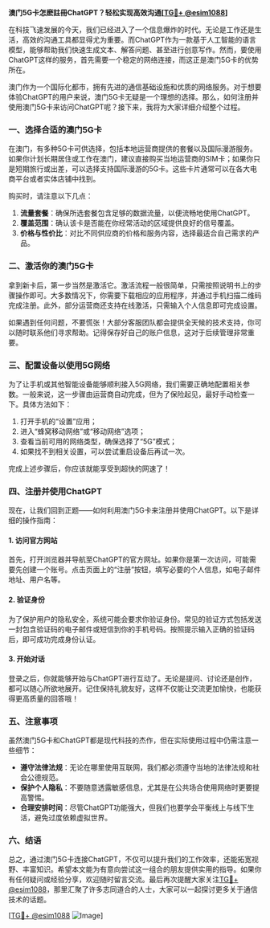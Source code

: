 **澳门5G卡怎麽註冊ChatGPT？轻松实现高效沟通[[TG💪+ @esim1088](https://t.me/s/esim1088)]**

在科技飞速发展的今天，我们已经进入了一个信息爆炸的时代。无论是工作还是生活，高效的沟通工具都显得尤为重要。而ChatGPT作为一款基于人工智能的语言模型，能够帮助我们快速生成文本、解答问题、甚至进行创意写作。然而，要使用ChatGPT这样的服务，首先需要一个稳定的网络连接，而这正是澳门5G卡的优势所在。

澳门作为一个国际化都市，拥有先进的通信基础设施和优质的网络服务。对于想要体验ChatGPT的用户来说，澳门5G卡无疑是一个理想的选择。那么，如何注册并使用澳门5G卡来访问ChatGPT呢？接下来，我将为大家详细介绍整个过程。

### 一、选择合适的澳门5G卡

在澳门，有多种5G卡可供选择，包括本地运营商提供的套餐以及国际漫游服务。如果你计划长期居住或工作在澳门，建议直接购买当地运营商的SIM卡；如果你只是短期旅行或出差，可以选择支持国际漫游的5G卡。这些卡片通常可以在各大电商平台或者实体店铺中找到。

购买时，请注意以下几点：

1. **流量套餐**：确保所选套餐包含足够的数据流量，以便流畅地使用ChatGPT。
2. **覆盖范围**：确认该卡是否能在你经常活动的区域提供良好的信号覆盖。
3. **价格与性价比**：对比不同供应商的价格和服务内容，选择最适合自己需求的产品。

### 二、激活你的澳门5G卡

拿到新卡后，第一步当然是激活它。激活流程一般很简单，只需按照说明书上的步骤操作即可。大多数情况下，你需要下载相应的应用程序，并通过手机扫描二维码完成注册。此外，部分运营商还支持在线激活，只需输入个人信息即可完成设置。

如果遇到任何问题，不要慌张！大部分客服团队都会提供全天候的技术支持，你可以随时联系他们寻求帮助。记得保存好自己的账户信息，这对于后续管理非常重要。

### 三、配置设备以使用5G网络

为了让手机或其他智能设备能够顺利接入5G网络，我们需要正确地配置相关参数。一般来说，这一步骤由运营商自动完成，但为了保险起见，最好手动检查一下。具体方法如下：

1. 打开手机的“设置”应用；
2. 进入“蜂窝移动网络”或“移动网络”选项；
3. 查看当前可用的网络类型，确保选择了“5G”模式；
4. 如果找不到相关设置，可以尝试重启设备后再试一次。

完成上述步骤后，你应该就能享受到超快的网速了！

### 四、注册并使用ChatGPT

现在，让我们回到正题——如何利用澳门5G卡来注册并使用ChatGPT。以下是详细的操作指南：

#### 1. 访问官方网站

首先，打开浏览器并导航至ChatGPT的官方网址。如果你是第一次访问，可能需要先创建一个账号。点击页面上的“注册”按钮，填写必要的个人信息，如电子邮件地址、用户名等。

#### 2. 验证身份

为了保护用户的隐私安全，系统可能会要求你验证身份。常见的验证方式包括发送一封包含验证码的电子邮件或短信到你的手机号码。按照提示输入正确的验证码后，即可成功完成身份认证。

#### 3. 开始对话

登录之后，你就能够开始与ChatGPT进行互动了。无论是提问、讨论还是创作，都可以随心所欲地展开。记住保持礼貌友好，这样不仅能让交流更加愉快，也能获得更高质量的回答哦！

### 五、注意事项

虽然澳门5G卡和ChatGPT都是现代科技的杰作，但在实际使用过程中仍需注意一些细节：

- **遵守法律法规**：无论在哪里使用互联网，我们都必须遵守当地的法律法规和社会公德规范。
- **保护个人隐私**：不要随意透露敏感信息，尤其是在公共场合使用网络时更要提高警惕。
- **合理安排时间**：尽管ChatGPT功能强大，但我们也要学会平衡线上与线下生活，避免过度依赖虚拟世界。

### 六、结语

总之，通过澳门5G卡连接ChatGPT，不仅可以提升我们的工作效率，还能拓宽视野、丰富知识。希望本文能为有意向尝试这一组合的朋友提供实用的指导。如果你有任何疑问或经验分享，欢迎随时留言交流。最后再次提醒大家关注[TG💪+ @esim1088](https://t.me/s/esim1088)，那里汇聚了许多志同道合的人士，大家可以一起探讨更多关于通信技术的话题。

[[TG💪+ @esim1088](https://t.me/s/esim1088) ![Image](https://i.postimg.cc/4NQfJmqS/Snipaste-2025-05-13-00-14-12.png)]